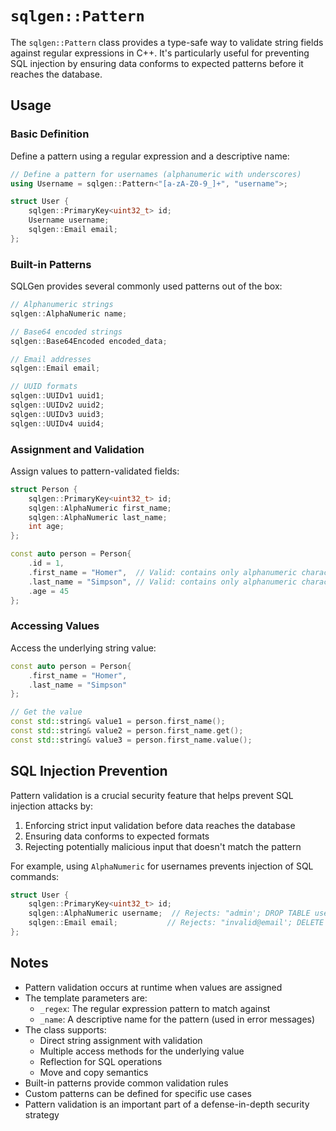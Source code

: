 # `sqlgen::Pattern`

The `sqlgen::Pattern` class provides a type-safe way to validate string fields against regular expressions in C++. It's particularly useful for preventing SQL injection by ensuring data conforms to expected patterns before it reaches the database.

## Usage

### Basic Definition

Define a pattern using a regular expression and a descriptive name:

```cpp
// Define a pattern for usernames (alphanumeric with underscores)
using Username = sqlgen::Pattern<"[a-zA-Z0-9_]+", "username">;

struct User {
    sqlgen::PrimaryKey<uint32_t> id;
    Username username;
    sqlgen::Email email;
};
```

### Built-in Patterns

SQLGen provides several commonly used patterns out of the box:

```cpp
// Alphanumeric strings
sqlgen::AlphaNumeric name;

// Base64 encoded strings
sqlgen::Base64Encoded encoded_data;

// Email addresses
sqlgen::Email email;

// UUID formats
sqlgen::UUIDv1 uuid1;
sqlgen::UUIDv2 uuid2;
sqlgen::UUIDv3 uuid3;
sqlgen::UUIDv4 uuid4;
```

### Assignment and Validation

Assign values to pattern-validated fields:

```cpp
struct Person {
    sqlgen::PrimaryKey<uint32_t> id;
    sqlgen::AlphaNumeric first_name;
    sqlgen::AlphaNumeric last_name;
    int age;
};

const auto person = Person{
    .id = 1,
    .first_name = "Homer",  // Valid: contains only alphanumeric characters
    .last_name = "Simpson", // Valid: contains only alphanumeric characters
    .age = 45
};
```

### Accessing Values

Access the underlying string value:

```cpp
const auto person = Person{
    .first_name = "Homer",
    .last_name = "Simpson"
};

// Get the value
const std::string& value1 = person.first_name();
const std::string& value2 = person.first_name.get();
const std::string& value3 = person.first_name.value();
```

## SQL Injection Prevention

Pattern validation is a crucial security feature that helps prevent SQL injection attacks by:

1. Enforcing strict input validation before data reaches the database
2. Ensuring data conforms to expected formats
3. Rejecting potentially malicious input that doesn't match the pattern

For example, using `AlphaNumeric` for usernames prevents injection of SQL commands:

```cpp
struct User {
    sqlgen::PrimaryKey<uint32_t> id;
    sqlgen::AlphaNumeric username;  // Rejects: "admin'; DROP TABLE users;--"
    sqlgen::Email email;           // Rejects: "invalid@email'; DELETE FROM users;--"
};
```

## Notes

- Pattern validation occurs at runtime when values are assigned
- The template parameters are:
  - `_regex`: The regular expression pattern to match against
  - `_name`: A descriptive name for the pattern (used in error messages)
- The class supports:
  - Direct string assignment with validation
  - Multiple access methods for the underlying value
  - Reflection for SQL operations
  - Move and copy semantics
- Built-in patterns provide common validation rules
- Custom patterns can be defined for specific use cases
- Pattern validation is an important part of a defense-in-depth security strategy
